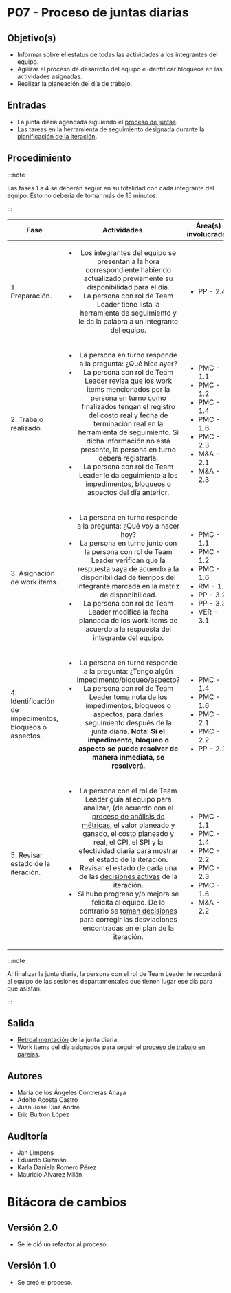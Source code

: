 # P07 - Proceso de juntas diarias

## Objetivo(s)

- Informar sobre el estatus de todas las actividades a los integrantes del equipo.
- Agilizar el proceso de desarrollo del equipo e identificar bloqueos en las actividades asignadas.
- Realizar la planeación del día de trabajo.

## Entradas

- La junta diaria agendada siguiendo el [proceso de juntas](https://taro-it.github.io/docs/procesos/P01-proceso-juntas-departamentales).
- Las tareas en la herramienta de seguimiento designada durante la [planificación de la iteración](https://taro-it.github.io/docs/procesos/P12-proceso-planeacion-de-iteracion).

## Procedimiento

:::note

 Las fases 1 a 4 se deberán seguir en su totalidad con cada integrante del equipo. Esto no debería de tomar más de 15 minutos.

:::

| Fase |   Actividades   | Área(s) involucradas |
|------|:---------------:|--------------------|
| 1. Preparación. | <ul><li>Los integrantes del equipo se presentan a la hora correspondiente habiendo actualizado previamente su disponibilidad para el día.</li><li>La persona con rol de Team Leader tiene lista la herramienta de seguimiento y le da la palabra a un integrante del equipo.</li></ul>| <ul><li>PP - 2.4</li></ul> |
| 2. Trabajo realizado. | <ul><li>La persona en turno responde a la pregunta: ¿Qué hice ayer?</li><li>La persona con rol de Team Leader revisa que los work items mencionados por la persona en turno como finalizados tengan el registro del costo real y fecha de terminación real en la herramienta de seguimiento. Si dicha información no está presente, la persona en turno deberá registrarla.</li><li>La persona con rol de Team Leader le da seguimiento a los impedimentos, bloqueos o aspectos del día anterior.</li></ul>  | <ul><li>PMC - 1.1</li><li>PMC - 1.2</li><li>PMC - 1.4</li><li>PMC - 1.6</li><li>PMC - 2.3</li><li>M&A - 2.1</li><li>M&A - 2.3</li></ul> |
| 3. Asignación de work items. | <ul><li>La persona en turno responde a la pregunta: ¿Qué voy a hacer hoy?</li><li>La persona en turno junto con la persona con rol de  Team Leader verifican que la respuesta vaya de acuerdo a la disponibilidad de tiempos del integrante marcada en la matriz de disponibilidad.</li><li>La persona con rol de Team Leader modifica la fecha planeada de los work items de acuerdo a la respuesta del integrante del equipo.</li></ul> | <ul><li>PMC - 1.1</li><li>PMC - 1.2</li><li>PMC - 1.6</li><li>RM - 1.2</li><li>PP - 3.2</li><li>PP - 3.3</li><li>VER - 3.1</li></ul> |
| 4. Identificación de impedimentos, bloqueos o aspectos. | <ul><li>La persona en turno responde a la pregunta: ¿Tengo algún impedimento/bloqueo/aspecto?</li><li>La persona con rol de Team Leader toma nota de los impedimentos, bloqueos o aspectos, para darles seguimiento después de la junta diaria.  **Nota: Si el impedimento, bloqueo o aspecto se puede resolver de manera inmediata, se resolverá.** </li></ul> | <ul><li>PMC - 1.4</li><li>PMC - 1.6</li><li>PMC - 2.1</li><li>PMC - 2.2</li><li>PP - 2.1</li></ul> |
| 5. Revisar estado de la iteración. | <ul><li>La persona con el rol de Team Leader guía al equipo para analizar, (de acuerdo con el [proceso de análisis de métricas](https://taro-it.github.io/docs/procesos/P22-proceso-analisis-metricas), el valor planeado y ganado, el costo planeado y real, el CPI, el SPI y la efectividad diaria para mostrar el estado de la iteración.</li><li>Revisar el estado de cada una de las [decisiones activas](https://docs.google.com/spreadsheets/d/1VfGH0x5rURBKiXvmC0vpmr9f11dtOssSHuqzyoRvj-w/edit#gid=0) de la iteración.</li><li>Si hubo progreso y/o mejora se felicita al equipo. De lo contrario se <a href="./P20-proceso-toma-de-decisiones">toman decisiones</a>  para corregir las desviaciones encontradas en el plan de la iteración.</li></ul> | <ul><li>PMC - 1.1</li><li>PMC - 1.4</li><li>PMC - 2.2</li><li>PMC - 2.3</li><li>PMC - 1.6</li><li>M&A - 2.2</li></ul> |

:::note

 Al finalizar la junta diaria, la persona con el rol de Team Leader le recordará al equipo de las sesiones departamentales que tienen lugar ese día para que asistan.

:::

## Salida

- [Retroalimentación](https://taro-it.github.io/docs/procesos/P19-proceso-atender-retro) de la junta diaria.
- Work items del día asignados para seguir el [proceso de trabajo en parejas](https://taro-it.github.io/docs/procesos/P17-proceso-trabajo-parejas).

## Autores

- María de los Ángeles Contreras Anaya
- Adolfo Acosta Castro
- Juan José Díaz André
- Eric Buitrón López

## Auditoría
- Jan Limpens
- Eduardo Guzmán
- Karla Daniela Romero Pérez
- Mauricio Alvarez Milán

# Bitácora de cambios

## Versión 2.0
  - Se le dió un refactor al proceso.

## Versión 1.0
  - Se creó el proceso.